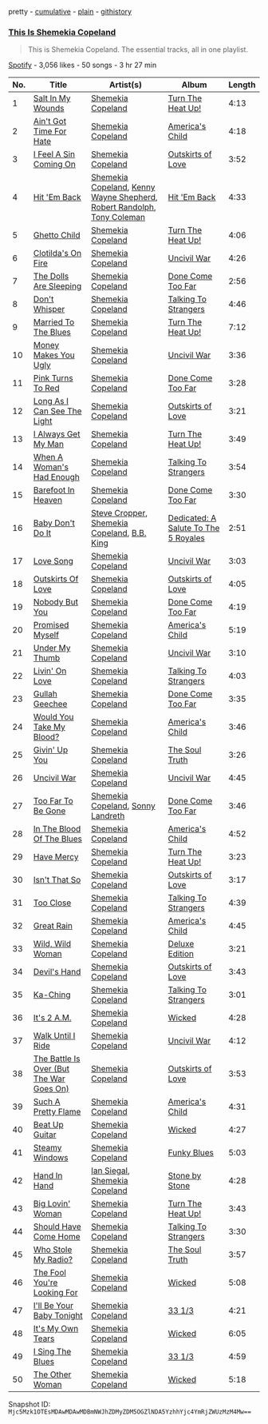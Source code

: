 pretty - [cumulative](/playlists/cumulative/37i9dQZF1DZ06evO2I5NIp.md) - [plain](/playlists/plain/37i9dQZF1DZ06evO2I5NIp) - [githistory](https://github.githistory.xyz/mackorone/spotify-playlist-archive/blob/main/playlists/plain/37i9dQZF1DZ06evO2I5NIp)

### [This Is Shemekia Copeland](https://open.spotify.com/playlist/37i9dQZF1DZ06evO2I5NIp)

> This is Shemekia Copeland\. The essential tracks, all in one playlist.

[Spotify](https://open.spotify.com/user/spotify) - 3,056 likes - 50 songs - 3 hr 27 min

| No. | Title | Artist(s) | Album | Length |
|---|---|---|---|---|
| 1 | [Salt In My Wounds](https://open.spotify.com/track/5XtVpa3LiJHfnTxRzbfU74) | [Shemekia Copeland](https://open.spotify.com/artist/4CNjyWtO59j6Ih6S0n73ee) | [Turn The Heat Up!](https://open.spotify.com/album/3OluM5Un09XiWdyrjwtAOX) | 4:13 |
| 2 | [Ain't Got Time For Hate](https://open.spotify.com/track/6JQEfDsrQap0VFFjP9cKYr) | [Shemekia Copeland](https://open.spotify.com/artist/4CNjyWtO59j6Ih6S0n73ee) | [America's Child](https://open.spotify.com/album/2y7iP4KqdPV7sHGtWzbKj8) | 4:18 |
| 3 | [I Feel A Sin Coming On](https://open.spotify.com/track/0PuUP76HkRAdUrwKX1uUXd) | [Shemekia Copeland](https://open.spotify.com/artist/4CNjyWtO59j6Ih6S0n73ee) | [Outskirts of Love](https://open.spotify.com/album/2Bl6FKUOQbzuFfvR1qfT9e) | 3:52 |
| 4 | [Hit 'Em Back](https://open.spotify.com/track/7vneiArcRtUop1FpF88CFd) | [Shemekia Copeland](https://open.spotify.com/artist/4CNjyWtO59j6Ih6S0n73ee), [Kenny Wayne Shepherd](https://open.spotify.com/artist/1riHqX633Kup3mJAw8WR8p), [Robert Randolph](https://open.spotify.com/artist/0u7gssqdwWaO1aMaSuvXtx), [Tony Coleman](https://open.spotify.com/artist/0QIxudHuVjcWwPZwHXC4l8) | [Hit 'Em Back](https://open.spotify.com/album/1kN8MM4zOwjHKzFw6epZuX) | 4:33 |
| 5 | [Ghetto Child](https://open.spotify.com/track/2vPT6PdxiuIC3TPH6l1OWQ) | [Shemekia Copeland](https://open.spotify.com/artist/4CNjyWtO59j6Ih6S0n73ee) | [Turn The Heat Up!](https://open.spotify.com/album/3OluM5Un09XiWdyrjwtAOX) | 4:06 |
| 6 | [Clotilda's On Fire](https://open.spotify.com/track/0G42OWO7nynxXHht2X9mEU) | [Shemekia Copeland](https://open.spotify.com/artist/4CNjyWtO59j6Ih6S0n73ee) | [Uncivil War](https://open.spotify.com/album/5nzja6pp2VI6ywfosAhcBM) | 4:26 |
| 7 | [The Dolls Are Sleeping](https://open.spotify.com/track/5lo6zHSfRT9ECm1K9Fh7Ho) | [Shemekia Copeland](https://open.spotify.com/artist/4CNjyWtO59j6Ih6S0n73ee) | [Done Come Too Far](https://open.spotify.com/album/3509A3ATMDnr5hYBji4RcV) | 2:56 |
| 8 | [Don't Whisper](https://open.spotify.com/track/54cBgXR1KPwEIuynp1qnKs) | [Shemekia Copeland](https://open.spotify.com/artist/4CNjyWtO59j6Ih6S0n73ee) | [Talking To Strangers](https://open.spotify.com/album/1BRAG9BQ8m0r61bGfQElaK) | 4:46 |
| 9 | [Married To The Blues](https://open.spotify.com/track/1wZpmkvPVQXdBLc6MnIpJi) | [Shemekia Copeland](https://open.spotify.com/artist/4CNjyWtO59j6Ih6S0n73ee) | [Turn The Heat Up!](https://open.spotify.com/album/3OluM5Un09XiWdyrjwtAOX) | 7:12 |
| 10 | [Money Makes You Ugly](https://open.spotify.com/track/5niqr1DK4xpCGGcGH6Zk4P) | [Shemekia Copeland](https://open.spotify.com/artist/4CNjyWtO59j6Ih6S0n73ee) | [Uncivil War](https://open.spotify.com/album/5nzja6pp2VI6ywfosAhcBM) | 3:36 |
| 11 | [Pink Turns To Red](https://open.spotify.com/track/3wgjaBZogGtRyVI6Picwd3) | [Shemekia Copeland](https://open.spotify.com/artist/4CNjyWtO59j6Ih6S0n73ee) | [Done Come Too Far](https://open.spotify.com/album/3509A3ATMDnr5hYBji4RcV) | 3:28 |
| 12 | [Long As I Can See The Light](https://open.spotify.com/track/40FfbBZ6mxWBpsg7r1cTFL) | [Shemekia Copeland](https://open.spotify.com/artist/4CNjyWtO59j6Ih6S0n73ee) | [Outskirts of Love](https://open.spotify.com/album/2Bl6FKUOQbzuFfvR1qfT9e) | 3:21 |
| 13 | [I Always Get My Man](https://open.spotify.com/track/4xgmjrBK2hgfwZJm44BlK3) | [Shemekia Copeland](https://open.spotify.com/artist/4CNjyWtO59j6Ih6S0n73ee) | [Turn The Heat Up!](https://open.spotify.com/album/3OluM5Un09XiWdyrjwtAOX) | 3:49 |
| 14 | [When A Woman's Had Enough](https://open.spotify.com/track/6BouDfZTJhdO9E0RnwyvV0) | [Shemekia Copeland](https://open.spotify.com/artist/4CNjyWtO59j6Ih6S0n73ee) | [Talking To Strangers](https://open.spotify.com/album/1BRAG9BQ8m0r61bGfQElaK) | 3:54 |
| 15 | [Barefoot In Heaven](https://open.spotify.com/track/2YJWdK1kvJksztXC9wzwM1) | [Shemekia Copeland](https://open.spotify.com/artist/4CNjyWtO59j6Ih6S0n73ee) | [Done Come Too Far](https://open.spotify.com/album/3509A3ATMDnr5hYBji4RcV) | 3:30 |
| 16 | [Baby Don't Do It](https://open.spotify.com/track/5kOI40ScJts057FfbPuPN7) | [Steve Cropper](https://open.spotify.com/artist/1gLCO8HDtmhp1eWmGcPl8S), [Shemekia Copeland](https://open.spotify.com/artist/4CNjyWtO59j6Ih6S0n73ee), [B.B\. King](https://open.spotify.com/artist/5xLSa7l4IV1gsQfhAMvl0U) | [Dedicated: A Salute To The 5 Royales](https://open.spotify.com/album/5rTzgyLmliJ4EAFvAImVCu) | 2:51 |
| 17 | [Love Song](https://open.spotify.com/track/1YpPzjF3LgUr6htLKCnVei) | [Shemekia Copeland](https://open.spotify.com/artist/4CNjyWtO59j6Ih6S0n73ee) | [Uncivil War](https://open.spotify.com/album/5nzja6pp2VI6ywfosAhcBM) | 3:03 |
| 18 | [Outskirts Of Love](https://open.spotify.com/track/7Kkr2utF6dANb5z8c3ztSK) | [Shemekia Copeland](https://open.spotify.com/artist/4CNjyWtO59j6Ih6S0n73ee) | [Outskirts of Love](https://open.spotify.com/album/2Bl6FKUOQbzuFfvR1qfT9e) | 4:05 |
| 19 | [Nobody But You](https://open.spotify.com/track/7A2hVb3M0tJo2YSXwieyRK) | [Shemekia Copeland](https://open.spotify.com/artist/4CNjyWtO59j6Ih6S0n73ee) | [Done Come Too Far](https://open.spotify.com/album/3509A3ATMDnr5hYBji4RcV) | 4:19 |
| 20 | [Promised Myself](https://open.spotify.com/track/0iCw9B4GfBrwbP6fTrzO6b) | [Shemekia Copeland](https://open.spotify.com/artist/4CNjyWtO59j6Ih6S0n73ee) | [America's Child](https://open.spotify.com/album/2y7iP4KqdPV7sHGtWzbKj8) | 5:19 |
| 21 | [Under My Thumb](https://open.spotify.com/track/0pDNlIbnYdMHWDG3bOnQkj) | [Shemekia Copeland](https://open.spotify.com/artist/4CNjyWtO59j6Ih6S0n73ee) | [Uncivil War](https://open.spotify.com/album/5nzja6pp2VI6ywfosAhcBM) | 3:10 |
| 22 | [Livin' On Love](https://open.spotify.com/track/012eGP4EqQ7hkgoL19Jp0u) | [Shemekia Copeland](https://open.spotify.com/artist/4CNjyWtO59j6Ih6S0n73ee) | [Talking To Strangers](https://open.spotify.com/album/1BRAG9BQ8m0r61bGfQElaK) | 4:03 |
| 23 | [Gullah Geechee](https://open.spotify.com/track/47BdliCI9XP3HWl0CsR23A) | [Shemekia Copeland](https://open.spotify.com/artist/4CNjyWtO59j6Ih6S0n73ee) | [Done Come Too Far](https://open.spotify.com/album/3509A3ATMDnr5hYBji4RcV) | 3:35 |
| 24 | [Would You Take My Blood?](https://open.spotify.com/track/0w71ZSQaqjxYAhoxhMaQKw) | [Shemekia Copeland](https://open.spotify.com/artist/4CNjyWtO59j6Ih6S0n73ee) | [America's Child](https://open.spotify.com/album/2y7iP4KqdPV7sHGtWzbKj8) | 3:46 |
| 25 | [Givin' Up You](https://open.spotify.com/track/4LoyfqghF75QfVFx08gAIh) | [Shemekia Copeland](https://open.spotify.com/artist/4CNjyWtO59j6Ih6S0n73ee) | [The Soul Truth](https://open.spotify.com/album/2PXMx2oAHiqmjrpnLX70dU) | 3:26 |
| 26 | [Uncivil War](https://open.spotify.com/track/1JvJA6efPZjMOdak2vrkkh) | [Shemekia Copeland](https://open.spotify.com/artist/4CNjyWtO59j6Ih6S0n73ee) | [Uncivil War](https://open.spotify.com/album/5nzja6pp2VI6ywfosAhcBM) | 4:45 |
| 27 | [Too Far To Be Gone](https://open.spotify.com/track/4r1WnPDsaFvIkKhgdAGUCV) | [Shemekia Copeland](https://open.spotify.com/artist/4CNjyWtO59j6Ih6S0n73ee), [Sonny Landreth](https://open.spotify.com/artist/7aHLYoLUMdcl0HiT5k0Brz) | [Done Come Too Far](https://open.spotify.com/album/3509A3ATMDnr5hYBji4RcV) | 3:46 |
| 28 | [In The Blood Of The Blues](https://open.spotify.com/track/6ZmqDRKnUzyS1L3Df2BrRk) | [Shemekia Copeland](https://open.spotify.com/artist/4CNjyWtO59j6Ih6S0n73ee) | [America's Child](https://open.spotify.com/album/2y7iP4KqdPV7sHGtWzbKj8) | 4:52 |
| 29 | [Have Mercy](https://open.spotify.com/track/5MIfKtG48KDC7GZgP7GiYa) | [Shemekia Copeland](https://open.spotify.com/artist/4CNjyWtO59j6Ih6S0n73ee) | [Turn The Heat Up!](https://open.spotify.com/album/3OluM5Un09XiWdyrjwtAOX) | 3:23 |
| 30 | [Isn't That So](https://open.spotify.com/track/3I0NjntD1g4OVC6zBQjsrT) | [Shemekia Copeland](https://open.spotify.com/artist/4CNjyWtO59j6Ih6S0n73ee) | [Outskirts of Love](https://open.spotify.com/album/2Bl6FKUOQbzuFfvR1qfT9e) | 3:17 |
| 31 | [Too Close](https://open.spotify.com/track/0opbokPzAGFGb950SHPzHq) | [Shemekia Copeland](https://open.spotify.com/artist/4CNjyWtO59j6Ih6S0n73ee) | [Talking To Strangers](https://open.spotify.com/album/1BRAG9BQ8m0r61bGfQElaK) | 4:39 |
| 32 | [Great Rain](https://open.spotify.com/track/06KVyBpihkWpiiMpu8SJGY) | [Shemekia Copeland](https://open.spotify.com/artist/4CNjyWtO59j6Ih6S0n73ee) | [America's Child](https://open.spotify.com/album/2y7iP4KqdPV7sHGtWzbKj8) | 4:45 |
| 33 | [Wild, Wild Woman](https://open.spotify.com/track/1cAHyfQAe4SC062WFdssy2) | [Shemekia Copeland](https://open.spotify.com/artist/4CNjyWtO59j6Ih6S0n73ee) | [Deluxe Edition](https://open.spotify.com/album/747l6AGzZzDh8yBQLJgLgT) | 3:21 |
| 34 | [Devil's Hand](https://open.spotify.com/track/1GgXOtHDgL4eh6nmEq3yyP) | [Shemekia Copeland](https://open.spotify.com/artist/4CNjyWtO59j6Ih6S0n73ee) | [Outskirts of Love](https://open.spotify.com/album/2Bl6FKUOQbzuFfvR1qfT9e) | 3:43 |
| 35 | [Ka\-Ching](https://open.spotify.com/track/7rnvAAyPIh1wUvSHV6VvNS) | [Shemekia Copeland](https://open.spotify.com/artist/4CNjyWtO59j6Ih6S0n73ee) | [Talking To Strangers](https://open.spotify.com/album/1BRAG9BQ8m0r61bGfQElaK) | 3:01 |
| 36 | [It's 2 A.M.](https://open.spotify.com/track/06uopaez79AHRRDNtGJCbB) | [Shemekia Copeland](https://open.spotify.com/artist/4CNjyWtO59j6Ih6S0n73ee) | [Wicked](https://open.spotify.com/album/2kv1nahejxNevwCYdgZ8AQ) | 4:28 |
| 37 | [Walk Until I Ride](https://open.spotify.com/track/5VGvCsAYlOTOTJTiyKyM1y) | [Shemekia Copeland](https://open.spotify.com/artist/4CNjyWtO59j6Ih6S0n73ee) | [Uncivil War](https://open.spotify.com/album/5nzja6pp2VI6ywfosAhcBM) | 4:12 |
| 38 | [The Battle Is Over \(But The War Goes On\)](https://open.spotify.com/track/2fyeyzGsHA5Xw64MfBA3N9) | [Shemekia Copeland](https://open.spotify.com/artist/4CNjyWtO59j6Ih6S0n73ee) | [Outskirts of Love](https://open.spotify.com/album/2Bl6FKUOQbzuFfvR1qfT9e) | 3:53 |
| 39 | [Such A Pretty Flame](https://open.spotify.com/track/3LeiPSKvRLcIyzKkdtafrZ) | [Shemekia Copeland](https://open.spotify.com/artist/4CNjyWtO59j6Ih6S0n73ee) | [America's Child](https://open.spotify.com/album/2y7iP4KqdPV7sHGtWzbKj8) | 4:31 |
| 40 | [Beat Up Guitar](https://open.spotify.com/track/5MXGqDBmhnHELueZgK6ypP) | [Shemekia Copeland](https://open.spotify.com/artist/4CNjyWtO59j6Ih6S0n73ee) | [Wicked](https://open.spotify.com/album/2kv1nahejxNevwCYdgZ8AQ) | 4:27 |
| 41 | [Steamy Windows](https://open.spotify.com/track/2TtO2IPMFIsDD37rpxRmCE) | [Shemekia Copeland](https://open.spotify.com/artist/4CNjyWtO59j6Ih6S0n73ee) | [Funky Blues](https://open.spotify.com/album/6z5ROrtqUdrWD8wdr1KrJI) | 5:03 |
| 42 | [Hand In Hand](https://open.spotify.com/track/6uQUnTUMRwvzZjyFy0dKX2) | [Ian Siegal](https://open.spotify.com/artist/1buMo53v5SZw5zacWQKqMo), [Shemekia Copeland](https://open.spotify.com/artist/4CNjyWtO59j6Ih6S0n73ee) | [Stone by Stone](https://open.spotify.com/album/2gGjqhOtJgGHXs6nr1iuAl) | 4:28 |
| 43 | [Big Lovin' Woman](https://open.spotify.com/track/0o5di4svIEgOWzpMuXkjwM) | [Shemekia Copeland](https://open.spotify.com/artist/4CNjyWtO59j6Ih6S0n73ee) | [Turn The Heat Up!](https://open.spotify.com/album/3OluM5Un09XiWdyrjwtAOX) | 3:43 |
| 44 | [Should Have Come Home](https://open.spotify.com/track/0k6YV1dH3v9ykL1XATPwsE) | [Shemekia Copeland](https://open.spotify.com/artist/4CNjyWtO59j6Ih6S0n73ee) | [Talking To Strangers](https://open.spotify.com/album/1BRAG9BQ8m0r61bGfQElaK) | 3:30 |
| 45 | [Who Stole My Radio?](https://open.spotify.com/track/0Jei5BgldWjnvWsg5lMZXB) | [Shemekia Copeland](https://open.spotify.com/artist/4CNjyWtO59j6Ih6S0n73ee) | [The Soul Truth](https://open.spotify.com/album/2PXMx2oAHiqmjrpnLX70dU) | 3:57 |
| 46 | [The Fool You're Looking For](https://open.spotify.com/track/6OSTcwMHZyPJ8S62nXajYw) | [Shemekia Copeland](https://open.spotify.com/artist/4CNjyWtO59j6Ih6S0n73ee) | [Wicked](https://open.spotify.com/album/2kv1nahejxNevwCYdgZ8AQ) | 5:08 |
| 47 | [I'll Be Your Baby Tonight](https://open.spotify.com/track/5vYM0NGLtGNidLnC34Ij4L) | [Shemekia Copeland](https://open.spotify.com/artist/4CNjyWtO59j6Ih6S0n73ee) | [33 1/3](https://open.spotify.com/album/23azwDEA9OOtTeXFsYIM7d) | 4:21 |
| 48 | [It's My Own Tears](https://open.spotify.com/track/3hEujxmbPHfblaCnUML6ow) | [Shemekia Copeland](https://open.spotify.com/artist/4CNjyWtO59j6Ih6S0n73ee) | [Wicked](https://open.spotify.com/album/2kv1nahejxNevwCYdgZ8AQ) | 6:05 |
| 49 | [I Sing The Blues](https://open.spotify.com/track/6yDMznqxh0KFnifAL5a9C1) | [Shemekia Copeland](https://open.spotify.com/artist/4CNjyWtO59j6Ih6S0n73ee) | [33 1/3](https://open.spotify.com/album/23azwDEA9OOtTeXFsYIM7d) | 4:59 |
| 50 | [The Other Woman](https://open.spotify.com/track/08iJoM0fYwdZJ86Ts3KJCH) | [Shemekia Copeland](https://open.spotify.com/artist/4CNjyWtO59j6Ih6S0n73ee) | [Wicked](https://open.spotify.com/album/2kv1nahejxNevwCYdgZ8AQ) | 5:18 |

Snapshot ID: `Mjc5Mzk1OTEsMDAwMDAwMDBmNWJhZDMyZDM5OGZlNDA5YzhhYjc4YmRjZWUzMzM4Mw==`
